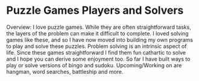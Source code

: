 # Puzzle Games Players and Solvers

Overview:
I love puzzle games. While they are often straightforward tasks, the layers of the problem can make it difficult to complete. I loved solving games like these, and so I have now moved into building my own programs to play and solve these puzzles.
Problem solving is an intrinsic aspect of life. Since these games straightforward I find them fun cathartic to solve and I hope you can derive some enjoyment too. 
So far I have built ways to play or solve versions of bingo and sudoku. Upcoming/Working on are hangman, word searches, battleship and more.
